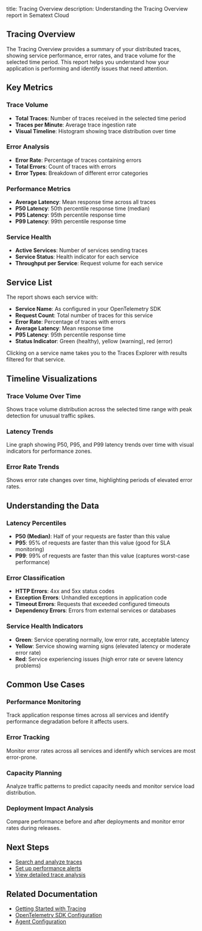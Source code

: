 title: Tracing Overview
description: Understanding the Tracing Overview report in Sematext Cloud

## Tracing Overview

The Tracing Overview provides a summary of your distributed traces, showing service performance, error rates, and trace volume for the selected time period. This report helps you understand how your application is performing and identify issues that need attention.

## Key Metrics

### Trace Volume
- **Total Traces**: Number of traces received in the selected time period
- **Traces per Minute**: Average trace ingestion rate  
- **Visual Timeline**: Histogram showing trace distribution over time

### Error Analysis
- **Error Rate**: Percentage of traces containing errors
- **Total Errors**: Count of traces with errors
- **Error Types**: Breakdown of different error categories

### Performance Metrics
- **Average Latency**: Mean response time across all traces
- **P50 Latency**: 50th percentile response time (median)
- **P95 Latency**: 95th percentile response time
- **P99 Latency**: 99th percentile response time

### Service Health
- **Active Services**: Number of services sending traces
- **Service Status**: Health indicator for each service
- **Throughput per Service**: Request volume for each service

## Service List

The report shows each service with:
- **Service Name**: As configured in your OpenTelemetry SDK
- **Request Count**: Total number of traces for this service
- **Error Rate**: Percentage of traces with errors
- **Average Latency**: Mean response time
- **P95 Latency**: 95th percentile response time
- **Status Indicator**: Green (healthy), yellow (warning), red (error)

Clicking on a service name takes you to the Traces Explorer with results filtered for that service.

## Timeline Visualizations

### Trace Volume Over Time
Shows trace volume distribution across the selected time range with peak detection for unusual traffic spikes.

### Latency Trends
Line graph showing P50, P95, and P99 latency trends over time with visual indicators for performance zones.

### Error Rate Trends
Shows error rate changes over time, highlighting periods of elevated error rates.

## Understanding the Data

### Latency Percentiles
- **P50 (Median)**: Half of your requests are faster than this value
- **P95**: 95% of requests are faster than this value (good for SLA monitoring)
- **P99**: 99% of requests are faster than this value (captures worst-case performance)

### Error Classification
- **HTTP Errors**: 4xx and 5xx status codes
- **Exception Errors**: Unhandled exceptions in application code
- **Timeout Errors**: Requests that exceeded configured timeouts
- **Dependency Errors**: Errors from external services or databases

### Service Health Indicators
- **Green**: Service operating normally, low error rate, acceptable latency
- **Yellow**: Service showing warning signs (elevated latency or moderate error rate)
- **Red**: Service experiencing issues (high error rate or severe latency problems)

## Common Use Cases

### Performance Monitoring
Track application response times across all services and identify performance degradation before it affects users.

### Error Tracking
Monitor error rates across all services and identify which services are most error-prone.

### Capacity Planning
Analyze traffic patterns to predict capacity needs and monitor service load distribution.

### Deployment Impact Analysis
Compare performance before and after deployments and monitor error rates during releases.

## Next Steps

- [Search and analyze traces](/docs/tracing/explorer/) 
- [Set up performance alerts](/docs/tracing/alerts/creating-alerts/)
- [View detailed trace analysis](/docs/tracing/trace-details/)

## Related Documentation

- [Getting Started with Tracing](/docs/tracing/getting-started/)
- [OpenTelemetry SDK Configuration](/docs/tracing/sdks/)
- [Agent Configuration](/docs/agents/sematext-agent/opentelemetry/)